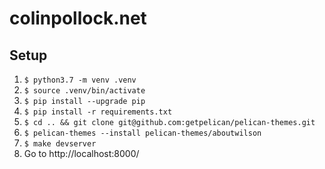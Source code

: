 colinpollock.net
================


## Setup ##
1. `$ python3.7 -m venv .venv`
2. `$ source .venv/bin/activate`
3. `$ pip install --upgrade pip`
4. `$ pip install -r requirements.txt`
5. `$ cd .. && git clone git@github.com:getpelican/pelican-themes.git`
6. `$ pelican-themes --install pelican-themes/aboutwilson`
7. `$ make devserver`
8. Go to http://localhost:8000/
